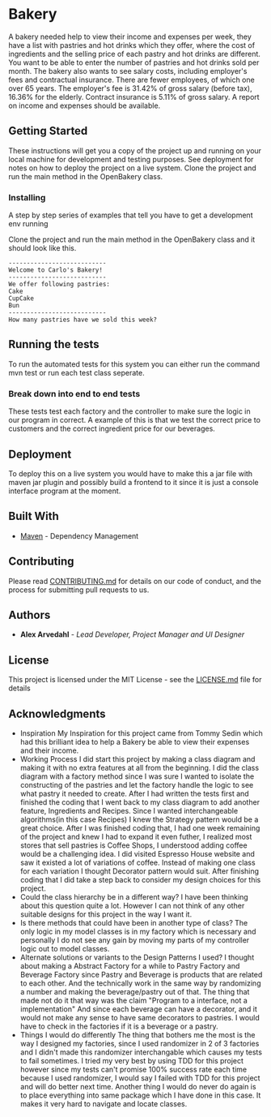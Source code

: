 # Bakery

A bakery needed help to view their income and expenses per week, they have a list with pastries and hot drinks which they offer, where the cost of ingredients and the selling price of each pastry and hot drinks are different.  You want to be able to enter the number of pastries and hot drinks sold per month.
The bakery also wants to see salary costs, including employer's fees and contractual insurance. There are fewer employees, of which one over 65 years. The employer's fee is 31.42% of gross salary (before tax), 16.36% for the elderly. Contract insurance is 5.11% of gross salary.
A report on income and expenses should be available.

## Getting Started

These instructions will get you a copy of the project up and running on your local machine for development and testing purposes. See deployment for notes on how to deploy the project on a live system.
Clone the project and run the main method in the OpenBakery class.


### Installing

A step by step series of examples that tell you have to get a development env running

Clone the project and run the main method in the OpenBakery class and it should look like this.

```
---------------------------
Welcome to Carlo's Bakery!
---------------------------
We offer following pastries:
Cake
CupCake
Bun
---------------------------
How many pastries have we sold this week? 
```


## Running the tests

To run the automated tests for this system you can either run the command mvn test or run each test class seperate. 

### Break down into end to end tests

These tests test each factory and the controller to make sure the logic in our program in correct. A example of this is that we test the correct price to customers and the correct ingredient price for our beverages.

## Deployment

To deploy this on a live system you would have to make this a jar file with maven jar plugin and possibly build a frontend to it since it is just a console interface program at the moment. 

## Built With

* [Maven](https://maven.apache.org/) - Dependency Management

## Contributing

Please read [CONTRIBUTING.md](https://gist.github.com/PurpleBooth/b24679402957c63ec426) for details on our code of conduct, and the process for submitting pull requests to us.

## Authors

* **Alex Arvedahl** - *Lead Developer, Project Manager and UI Designer* 

## License

This project is licensed under the MIT License - see the [LICENSE.md](LICENSE.md) file for details

## Acknowledgments

* Inspiration
	My Inspiration for this project came from Tommy Sedin which had this brilliant idea to help a Bakery be able to view their expenses and their income. 
* Working Process
	I did start this project by making a class diagram and making it with no extra features at all from the beginning. I did the class diagram with a factory method since I was sure I wanted to isolate the constructing of the pastries and let the factory handle the logic to see what pastry it needed to create.
After I had written the tests first and finished the coding that I went back to my class diagram to add another feature, Ingredients and Recipes. Since I wanted interchangeable algorithms(in this case Recipes) I knew the Strategy pattern would be a great choice. After I was finished coding that, I had one week remaining of the project and knew I had to expand it even futher, I realized most stores that sell pastries is Coffee Shops, I understood adding coffee would be a challenging idea. I did visited Espresso House website and saw it existed a lot of variations of coffee. Instead of making one class for each variation I thought Decorator pattern would suit. After finishing coding that I did take a step back to consider my design choices for this project.
* Could the class hierarchy be in a different way?
	I have been thinking about this question quite a lot. However I can not think of any other suitable designs for this project in the way I want it.
* Is there methods that could have been in another type of class?
	The only logic in my model classes is in my factory which is necessary and personally I do not see any gain by moving my parts of my controller logic out to model classes. 
* Alternate solutions or variants to the Design Patterns I used?
	I thought about making a Abstract Factory for a while to Pastry Factory and Beverage Factory since Pastry and Beverage is products that are related to each other. And the technically work in the same way by randomizing a number and making the beverage/pastry out of that. The thing that made not do it that way was the claim "Program to a interface, not a implementation" And since each beverage can have a decorator, and it would not make any sense to have same decorators to pastries. I would have to check in the factories if it is a beverage or a pastry. 
* Things I would do differently
	The thing that bothers me the most is the way I designed my factories, since I used randomizer in 2 of 3 factories and I didn't made this randomizer interchangable which causes my tests to fail sometimes. I tried my very best by using TDD for this project however since my tests can't promise 100% success rate each time because I used randomizer, I would say I failed with TDD for this project and will do better next time.
Another thing I would do never do again is to place everything into same package which I have done in this case. It makes it very hard to navigate and locate classes.

